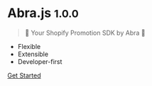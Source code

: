 # Abra.js <small>1.0.0</small>

> 💸 Your Shopify Promotion SDK by Abra 💸

- Flexible
- Extensible
- Developer-first

[Get Started](#bloombugmoney)
